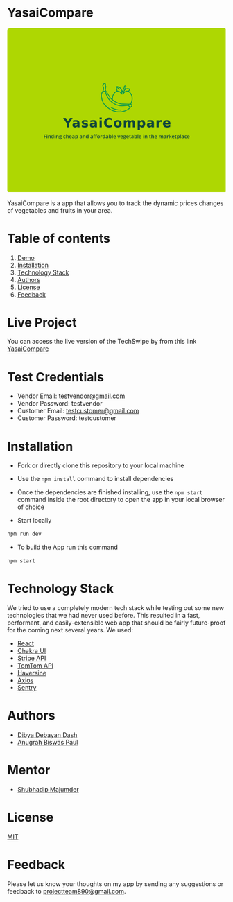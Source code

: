 # YasaiCompare

![Image](./src/assets/yasai_logo.png)

YasaiCompare is a app that allows you to track the dynamic prices changes of vegetables and fruits in your area.

# Table of contents

1. [Demo](#demo)
2. [Installation](#installation)
3. [Technology Stack](#techology-stack)
4. [Authors](#authors)
5. [License](#license)
6. [Feedback](#feedback)

# Live Project

You can access the live version of the TechSwipe by from this link [YasaiCompare](https://yasai-compare.netlify.app/)

# Test Credentials

- Vendor Email: testvendor@gmail.com
- Vendor Password: testvendor
- Customer Email: testcustomer@gmail.com
- Customer Password: testcustomer

# Installation

- Fork or directly clone this repository to your local machine
- Use the `npm install` command to install dependencies
- Once the dependencies are finished installing, use the `npm start` command inside the root directory to open the app in your local browser of choice

- Start locally

```sh
npm run dev
```

- To build the App run this command

```sh
npm start
```

# Technology Stack

We tried to use a completely modern tech stack while testing out some new technologies that we had never used before. This resulted in a fast, performant, and easily-extensible web app that should be fairly future-proof for the coming next several years. We used:

- [React](https://react.dev/)
- [Chakra UI](https://chakra-ui.com/)
- [Stripe API](https://stripe.com/en-in)
- [TomTom API](https://www.tomtom.com/)
- [Haversine](https://www.npmjs.com/package/haversine)
- [Axios](https://axios-http.com/docs/intro)
- [Sentry](https://www.npmjs.com/package/@sentry/browser)

# Authors

- [Dibya Debayan Dash](https://github.com/sridhar02)
- [Anugrah Biswas Paul](https://github.com/reeganbenny)

# Mentor

- [Shubhadip Majumder](https://www.linkedin.com/in/subhadip-majumder-939b2bb5/)

# License

[MIT](https://opensource.org/licenses/MIT)

# Feedback

Please let us know your thoughts on my app by sending any suggestions or feedback to projectteam890@gmail.com.

